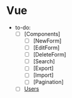 # Vue

- to-do:
  - [ ] [Components]
    - [ ] [NewForm]
    - [ ] [EditForm]
    - [ ] [DeleteForm]
    - [ ] [Search]
    - [ ] [Export]
    - [ ] [Import]
    - [ ] [Pagination]
  - [ ] [Users](vue01.md)
